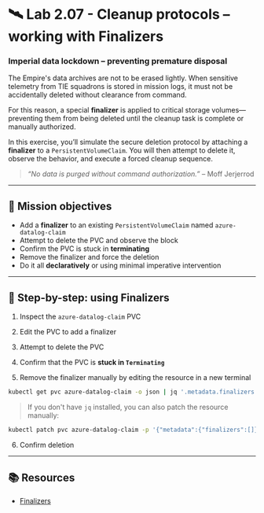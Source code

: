# 🛰️ Lab 2.07 - Cleanup protocols – working with Finalizers

### **Imperial data lockdown – preventing premature disposal**

The Empire's data archives are not to be erased lightly. When sensitive telemetry from TIE squadrons is stored in mission logs, it must not be accidentally deleted without clearance from command.

For this reason, a special **finalizer** is applied to critical storage volumes—preventing them from being deleted until the cleanup task is complete or manually authorized.

In this exercise, you’ll simulate the secure deletion protocol by attaching a **finalizer** to a `PersistentVolumeClaim`. You will then attempt to delete it, observe the behavior, and execute a forced cleanup sequence.

> *“No data is purged without command authorization.”* – Moff Jerjerrod

---

## 🎯 Mission objectives

* Add a **finalizer** to an existing `PersistentVolumeClaim` named `azure-datalog-claim`
* Attempt to delete the PVC and observe the block
* Confirm the PVC is stuck in **terminating**
* Remove the finalizer and force the deletion
* Do it all **declaratively** or using minimal imperative intervention

---

## 🧭 Step-by-step: using Finalizers

1. Inspect the `azure-datalog-claim` PVC

2. Edit the PVC to add a finalizer

3. Attempt to delete the PVC

4. Confirm that the PVC is **stuck in `Terminating`**

5. Remove the finalizer manually by editing the resource in a new terminal

```bash
kubectl get pvc azure-datalog-claim -o json | jq '.metadata.finalizers = []' | kubectl replace --raw "/api/v1/namespaces/default/persistentvolumeclaims/azure-datalog-claim/finalize" -f -
```

> If you don't have `jq` installed, you can also patch the resource manually:

```bash
kubectl patch pvc azure-datalog-claim -p '{"metadata":{"finalizers":[]}}' --type=merge
```

6. Confirm deletion

---

## 📚 Resources
- [Finalizers](https://kubernetes.io/docs/concepts/overview/working-with-objects/finalizers/)